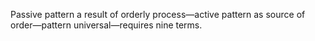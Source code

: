 Passive pattern a result of orderly process—active pattern as source of order—pattern universal—requires nine terms.